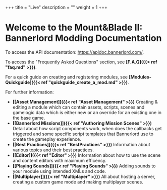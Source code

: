 +++
title = "Live"
description = ""
weight = 1
+++

# Welcome to the Mount&Blade II: Bannerlord Modding Documentation
To access the API documentation: <a href="https://apidoc.bannerlord.com/">https://apidoc.bannerlord.com/</a>.

To access the "Frequently Asked Questions" section, see <strong>[F.A.Q]({{< ref "faq.md" >}})</strong>.

For a quick guide on creating and registering modules, see <strong>[Modules-Quickguide]({{< ref "quickguide_create_a_mod.md" >}})</strong>.

For further information:

- <strong>[[Asset Management]]({{< ref "Asset Management" >}})</strong> Creating & editing a module which can contain assets, scripts, scenes and gamelogic data which is either new or an override for an existing one in the base game. 
- <strong>[[Bannerlord Missions]]({{< ref "Authoring Mission Scenes" >}})</strong> Detail about how script components work, when does the callbacks get triggered and some specific script templates that Bannerlord use to create the gameplay experience.
- <strong>[[Best Practices]]({{< ref "BestPractices" >}})</strong> Information about various topics and their best practices.
- <strong>[[Editor]]({{< ref "Editor" >}})</strong> Information about how to use the scene and content editors with maximum efficency.
- <strong>[[Playing Sounds]]({{< ref "Playing Sounds" >}})</strong> Adding sounds to your module using intended XMLs and code.
- <strong>[[Multiplayer]]({{< ref "Multiplayer" >}})</strong> All about hosting a server, creating a custom game mode and making multiplayer scenes.